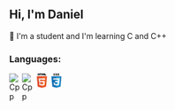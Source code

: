 ## Hi, I'm Daniel
   📙 I'm a student and I'm learning C and C++

### Languages:

<img align="left" alt="Cpp" width="23px" src="https://upload.wikimedia.org/wikipedia/commons/1/19/C_Logo.png" />
<img align="left" alt="Cpp" width="23px" src="https://upload.wikimedia.org/wikipedia/commons/thumb/1/18/ISO_C%2B%2B_Logo.svg/911px-ISO_C%2B%2B_Logo.svg.png" />
<img align="left" alt="HTML5" width="26px" src="https://raw.githubusercontent.com/github/explore/80688e429a7d4ef2fca1e82350fe8e3517d3494d/topics/html/html.png" />
<img align="left" alt="CSS3" width="26px" src="https://raw.githubusercontent.com/github/explore/80688e429a7d4ef2fca1e82350fe8e3517d3494d/topics/css/css.png" />
